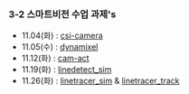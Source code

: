 ### 3-2 스마트비전 수업 과제's

- 11.04(화) : [csi-camera](https://github.com/jogeonuuuu/smart-vision/tree/main/csi-camera)
- 11.05(수) : [dynamixel](https://github.com/jogeonuuuu/smart-vision/tree/main/dynamixel)
- 11.12(화) : [cam-act](https://github.com/jogeonuuuu/smart-vision/tree/main/cam-act)
- 11.19(화) : [linedetect_sim](https://github.com/jogeonuuuu/smart-vision/tree/main/linedetect_sim)
- 11.26(화) : [linetracer_sim]() & [linetracer_track](https://github.com/jogeonuuuu/smart-vision/tree/main/linetracer_sim)
  
